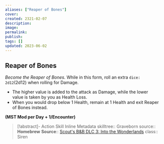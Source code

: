 ```yaml
---
aliases: ["Reaper of Bones"]
cover: 
created: 2321-02-07
description: 
image: 
permalink: 
publish: 
tags: []
updated: 2023-06-02
---
```


## Reaper of Bones

*Become the Reaper of Bones.*
While in this form, roll an extra `dice: 2d12`(2d12) when rolling for Damage.
- The higher value is added to the attack as Damage, while the lower value is taken by you as Health Loss.
- When you would drop below 1 Health, remain at 1 Health and exit Reaper of Bones instead.

**(MST Mod per Day + 1/Encounter)**

>[!abstract]- Action Skill Inline Metadata
> skilltree:: Graveborn
> source:: **Homebrew**
> **Source**:: [Scout's B&B DLC 3: Into the Wonderlands](https://docs.google.com/document/d/1MLOgrWwcLNTnP9PuXrKiLImy7SUh4hXO8arVUAlmdp0/edit)
> class:: Siren
